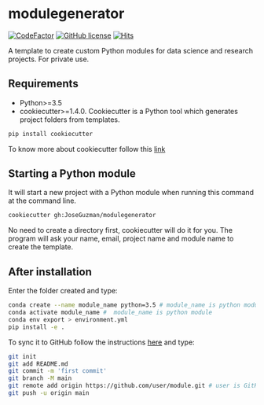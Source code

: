 # modulegenerator 
[![CodeFactor](https://www.codefactor.io/repository/github/joseguzman/modulegenerator/badge)](https://www.codefactor.io/repository/github/joseguzman/modulegenerator)
[![GitHub license](https://img.shields.io/github/license/joseguzman/modulegenerator)](https://github.com/joseguzman/modulegenerator/blob/master/LICENSE) 
[![Hits](https://hits.seeyoufarm.com/api/count/incr/badge.svg?url=https%3A%2F%2Fgithub.com%2Fjosejuzman%2Fmodulegenerator&count_bg=%233DC8C7&title_bg=%23555555&icon=&icon_color=%23E7E7E7&title=views&edge_flat=false)](https://hits.seeyoufarm.com)

A template to create custom Python modules for data science and research projects. For private use.

## Requirements

* Python>=3.5
* cookiecutter>=1.4.0. Cookiecutter is a Python tool which generates project folders from templates. 

```bash
pip install cookiecutter
```
To know more about cookiecutter follow this [link](https://drivendata.github.io/cookiecutter-data-science/)

## Starting a Python module
It will start a new project with a Python module when running this command at the command line. 

```bash
cookiecutter gh:JoseGuzman/modulegenerator
```

No need to create a directory first, cookiecutter will do it for you. The program will ask your name, email, project name and module name to create the template. 

## After installation 

Enter the folder created and type:

```bash
conda create --name module_name python=3.5 # module_name is python module
conda activate module_name #  module_name is python module
conda env export > environment.yml
pip install -e .
```

To sync it to GitHub follow the instructions  [here](https://github.com/new) and type:

```bash
git init
git add README.md
git commit -m 'first commit'
git branch -M main
git remote add origin https://github.com/user/module.git # user is GitHub user, module is python module
git push -u origin main
```

 
